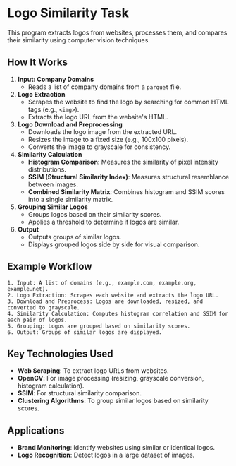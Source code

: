 
<body>
    <h1>Logo Similarity Task</h1>
    <p>This program extracts logos from websites, processes them, and compares their similarity using computer vision techniques.</p>

<h2>How It Works</h2>
    <ol>
        <li><strong>Input: Company Domains</strong>
            <ul>
                <li>Reads a list of company domains from a <code>parquet</code> file.</li>
            </ul>
        </li>
        <li><strong>Logo Extraction</strong>
            <ul>
                <li>Scrapes the website to find the logo by searching for common HTML tags (e.g., <code>&lt;img&gt;</code>).</li>
                <li>Extracts the logo URL from the website's HTML.</li>
            </ul>
        </li>
        <li><strong>Logo Download and Preprocessing</strong>
            <ul>
                <li>Downloads the logo image from the extracted URL.</li>
                <li>Resizes the image to a fixed size (e.g., 100x100 pixels).</li>
                <li>Converts the image to grayscale for consistency.</li>
            </ul>
        </li>
        <li><strong>Similarity Calculation</strong>
            <ul>
                <li><strong>Histogram Comparison</strong>: Measures the similarity of pixel intensity distributions.</li>
                <li><strong>SSIM (Structural Similarity Index)</strong>: Measures structural resemblance between images.</li>
                <li><strong>Combined Similarity Matrix</strong>: Combines histogram and SSIM scores into a single similarity matrix.</li>
            </ul>
        </li>
        <li><strong>Grouping Similar Logos</strong>
            <ul>
                <li>Groups logos based on their similarity scores.</li>
                <li>Applies a threshold to determine if logos are similar.</li>
            </ul>
        </li>
        <li><strong>Output</strong>
            <ul>
                <li>Outputs groups of similar logos.</li>
                <li>Displays grouped logos side by side for visual comparison.</li>
            </ul>
        </li>
    </ol>

<h2>Example Workflow</h2>
    <pre><code>1. Input: A list of domains (e.g., example.com, example.org, example.net).
2. Logo Extraction: Scrapes each website and extracts the logo URL.
3. Download and Preprocess: Logos are downloaded, resized, and converted to grayscale.
4. Similarity Calculation: Computes histogram correlation and SSIM for each pair of logos.
5. Grouping: Logos are grouped based on similarity scores.
6. Output: Groups of similar logos are displayed.</code></pre>

<h2>Key Technologies Used</h2>
    <ul>
        <li><strong>Web Scraping</strong>: To extract logo URLs from websites.</li>
        <li><strong>OpenCV</strong>: For image processing (resizing, grayscale conversion, histogram calculation).</li>
        <li><strong>SSIM</strong>: For structural similarity comparison.</li>
        <li><strong>Clustering Algorithms</strong>: To group similar logos based on similarity scores.</li>
    </ul>

<h2>Applications</h2>
    <ul>
        <li><strong>Brand Monitoring</strong>: Identify websites using similar or identical logos.</li>
        <li><strong>Logo Recognition</strong>: Detect logos in a large dataset of images.</li>
    </ul>
</body>
</html>
